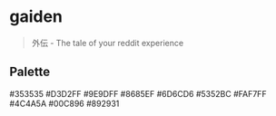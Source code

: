 # gaiden

> 外伝 - The tale of your reddit experience

## Palette

#353535
#D3D2FF
#9E9DFF
#8685EF
#6D6CD6
#5352BC
#FAF7FF
#4C4A5A
#00C896
#892931

